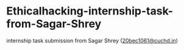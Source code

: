 # Ethicalhacking-internship-task-from-Sagar-Shrey
internship task submission from Sagar Shrey (20bec1061@cuchd.in)
